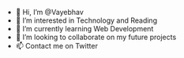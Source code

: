 - 👋 Hi, I’m @Vayebhav
- 👀 I’m interested in Technology and Reading
- 🌱 I’m currently learning Web Development
- 💞️ I’m looking to collaborate on my future projects
- 📫 Contact me on Twitter

<!---
Vayebhav/Vayebhav is a ✨ special ✨ repository because its `README.md` (this file) appears on your GitHub profile.
You can click the Preview link to take a look at your changes.
--->
